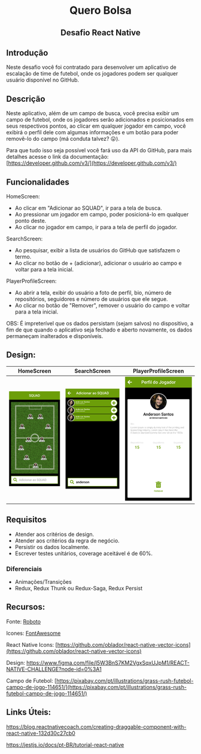 <h1 align="center">Quero Bolsa</h1>
<h2 align="center">Desafio React Native</h2>

## Introdução

Neste desafio você foi contratado para desenvolver um aplicativo de escalação de time de futebol, onde os jogadores podem ser qualquer usuário disponível no GitHub.

## Descrição

Neste aplicativo, além de um campo de busca, você precisa exibir um campo de futebol, onde os jogadores serão adicionados e posicionados em seus respectivos pontos, ao clicar em qualquer jogador em campo, você exibirá o perfil dele com algumas informações e um botão para poder removê-lo do campo (má conduta talvez? 😛).

Para que tudo isso seja possível você fará uso da API do GitHub, para mais detalhes acesse o link da documentação:
[https://developer.github.com/v3/](https://developer.github.com/v3/)

## Funcionalidades

HomeScreen:
- Ao clicar em "Adicionar ao SQUAD", ir para a tela de busca.
- Ao pressionar um jogador em campo, poder posicioná-lo em qualquer ponto deste.
- Ao clicar no jogador em campo, ir para a tela de perfil do jogador.

SearchScreen:
- Ao pesquisar, exibir a lista de usuários do GitHub que satisfazem o termo.
- Ao clicar no botão de + (adicionar), adicionar o usuário ao campo e voltar para a tela inicial.

PlayerProfileScreen:
- Ao abrir a tela, exibir do usuário a foto de perfil, bio, número de repositórios, seguidores e número de usuários que ele segue.
- Ao clicar no botão de "Remover", remover o usuário do campo e voltar para a tela inicial.

OBS: É impreterível que os dados persistam (sejam salvos) no dispositivo, a fim de que quando o aplicativo seja fechado e aberto novamente, os dados permaneçam inalterados e disponíveis.

## Design:
| HomeScreen | SearchScreen | PlayerProfileScreen |
| ---------- | ------------ | ------------------- |
| ![HomeScreen](/assets/HomeScreen.png) | ![SearchScreen](/assets/SearchScreen.png) | ![PlayerProfileScreen](/assets/PlayerProfileScreen.png)

## Requisitos

- Atender aos critérios de design.
- Atender aos critérios da regra de negócio.
- Persistir os dados localmente.
- Escrever testes unitários, coverage aceitável é de 60%.

### Diferenciais

- Animações/Transições
- Redux, Redux Thunk ou Redux-Saga, Redux Persist

## Recursos:

Fonte: [Roboto](https://fonts.google.com/?selection.family=Roboto)

Icones: [FontAwesome](https://fontawesome.com/icons?d=gallery)

React Native Icons:
[https://github.com/oblador/react-native-vector-icons](https://github.com/oblador/react-native-vector-icons)

Design: https://www.figma.com/file/l5W3BnS7KM2VgxSqxUJpM1/REACT-NATIVE-CHALLENGE?node-id=0%3A1

Campo de Futebol:
[https://pixabay.com/pt/illustrations/grass-rush-futebol-campo-de-jogo-114651/](https://pixabay.com/pt/illustrations/grass-rush-futebol-campo-de-jogo-114651/)

## Links Úteis:

https://blog.reactnativecoach.com/creating-draggable-component-with-react-native-132d30c27cb0

https://jestjs.io/docs/pt-BR/tutorial-react-native
